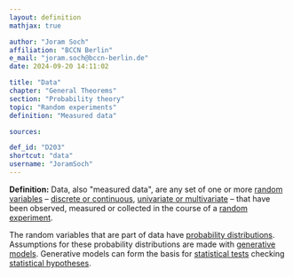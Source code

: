 ```yaml
---
layout: definition
mathjax: true

author: "Joram Soch"
affiliation: "BCCN Berlin"
e_mail: "joram.soch@bccn-berlin.de"
date: 2024-09-20 14:11:02

title: "Data"
chapter: "General Theorems"
section: "Probability theory"
topic: "Random experiments"
definition: "Measured data"

sources:

def_id: "D203"
shortcut: "data"
username: "JoramSoch"
---
```



**Definition:** Data, also "measured data", are any set of one or more [random variables](/D/rvar) – [discrete or continuous](/D/rvar-disc), [univariate or multivariate](/D/rvar-uni) – that have been observed, measured or collected in the course of a [random experiment](/D/rexp).

The random variables that are part of data have [probability distributions](/D/dist). Assumptions for these probability distributions are made with [generative models](/D/gm). Generative models can form the basis for [statistical tests](/D/test) checking [statistical hypotheses](/D/hyp).

